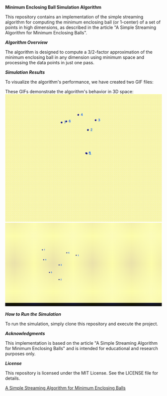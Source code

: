 **Minimum Enclosing Ball Simulation Algorithm**

This repository contains an implementation of the simple streaming algorithm for computing the minimum enclosing ball (or 1-center) of a set of points in high dimensions, as described in the article "A Simple Streaming Algorithm for Minimum Enclosing Balls".


***Algorithm Overview***

The algorithm is designed to compute a 3/2-factor approximation of the minimum enclosing ball in any dimension using minimum space and processing the data points in just one pass.


***Simulation Results***

To visualize the algorithm's performance, we have created two GIF files:

These GIFs demonstrate the algorithm's behavior in 3D space:
![3d example 2](3d2.gif)
![3d example 1](3d1.gif)


***How to Run the Simulation***

To run the simulation, simply clone this repository and execute the project.

***Acknowledgments***

This implementation is based on the article "A Simple Streaming Algorithm for Minimum Enclosing Balls" and is intended for educational and research purposes only.

***License***

This repository is licensed under the MIT License. See the LICENSE file for details.

[A Simple Streaming Algorithm for Minimum Enclosing Balls](https://citeseerx.ist.psu.edu/document?repid=rep1&type=pdf&doi=11c10297de05dbac6ba1ac0ed25f212b08c0827a)
